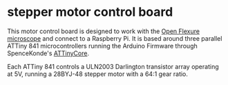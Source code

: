 # stepper motor control board

This motor control board is designed to work with the [Open Flexure microscope](https://github.com/rwb27/openflexure_microscope) and connect to a Raspberry Pi.  It is based around three parallel ATTiny 841 microcontrollers running the Arduino Firmware through SpenceKonde's [ATTinyCore](https://github.com/SpenceKonde/ATTinyCore). 

Each ATTiny 841 controls a ULN2003 Darlington transistor array operating at 5V, running a 28BYJ-48 stepper motor with a 64:1 gear ratio. 
